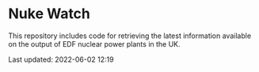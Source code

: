 # Nuke Watch

This repository includes code for retrieving the latest information available on the output of EDF nuclear power plants in the UK.

Last updated: 2022-06-02 12:19